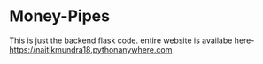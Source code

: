 # Money-Pipes
This is just the backend flask code.
entire website is availabe here- https://naitikmundra18.pythonanywhere.com

